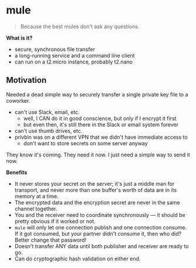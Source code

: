 # mule

> Because the best mules don't ask any questions.

**What is it?**

- secure, synchronous file transfer
- a long-running service and a command line client
- can run on a t2.micro instance, probably t2.nano

## Motivation

Needed a dead simple way to securely transfer a single private key
file to a coworker.

- can't use Slack, email, etc.
    - well, I CAN do it in good conscience, but only if I encrypt it first
    - but even then, it's still there in the Slack or email system forever
- can't use thumb drives, etc.
- privbin was on a different VPN that we didn't have immediate access to
    - don't want to store secrets on some server anyway

They know it's coming.  They need it now.  I just need a simple way to send it now.

**Benefits**

- It never stores your secret on the server; it's just a middle man for transport,
  and never more than one buffer's worth of data are in its memory at a time.
- The encrypted data and the encryption secret are never in the same channel together.
- You and the receiver need to coordinate synchronously — it should be pretty obvious if it worked or not.
- `mule` will only let one connection publish and one connection consume.  If it got consumed, but your partner didn't consume it, then who did? Better change that password!
- Doesn't transfer ANY data until both publisher and receiver are ready to go.
- Can do cryptographic hash validation on either end.